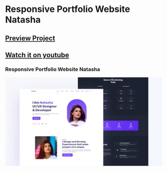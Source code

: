 # Responsive Portfolio Website Natasha
## [Preview Project](https://luissitoe.github.io/responsive-personal-portfolio-website-natasha/)
## [Watch it on youtube](https://youtu.be/PWvasbJEuQI)
### Responsive Portfolio Website Natasha

![preview img](/preview.png)
